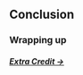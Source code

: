 ## Conclusion 

### Wrapping up

##### *[Extra Credit →](https://github.com/adasilvapdev/React-Native-v2-FrontEnd-Masters-Course-Notes/blob/main/content/8-extra-credit/README.md#extra-credit)*
